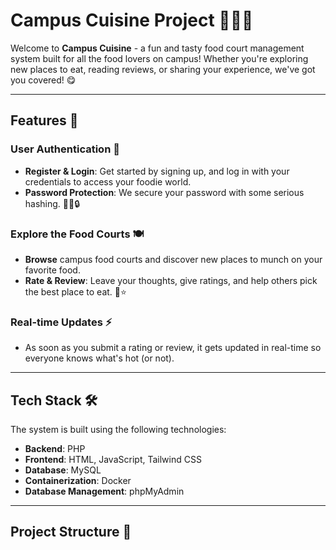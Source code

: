 # Campus Cuisine Project 🍔🍕🍲

Welcome to **Campus Cuisine** - a fun and tasty food court management system built for all the food lovers on campus! Whether you're exploring new places to eat, reading reviews, or sharing your experience, we've got you covered! 😋

---

## Features 🎉

### User Authentication 🔐
- **Register & Login**: Get started by signing up, and log in with your credentials to access your foodie world. 
- **Password Protection**: We secure your password with some serious hashing. 👨‍💻🔒

### Explore the Food Courts 🍽️
- **Browse** campus food courts and discover new places to munch on your favorite food.
- **Rate & Review**: Leave your thoughts, give ratings, and help others pick the best place to eat. 🍴⭐

### Real-time Updates ⚡
- As soon as you submit a rating or review, it gets updated in real-time so everyone knows what's hot (or not).

---

## Tech Stack 🛠️

The system is built using the following technologies:

- **Backend**: PHP
- **Frontend**: HTML, JavaScript, Tailwind CSS
- **Database**: MySQL
- **Containerization**: Docker
- **Database Management**: phpMyAdmin

---

## Project Structure 🔧

